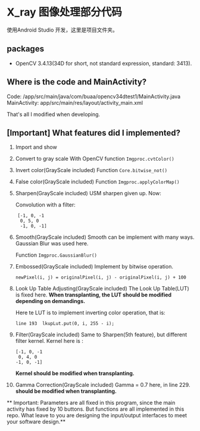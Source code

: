 # X_ray 图像处理部分代码

使用Android Studio 开发，这里是项目文件夹。

## packages

- OpenCV 3.4.13(34D for short, not standard expression, standard: 3413).

## Where is the code and MainActivity?

Code: /app/src/main/java/com/buaa/opencv34dtest1/MainActivity.java
MainActivity: app/src/main/res/layout/activity_main.xml

That's all I modified when developing.

## [Important] What features did I implemented?

1. Import and show
2. Convert to gray scale
	With OpenCV function `Imgproc.cvtColor()`
3. Invert color(GrayScale included)
	Function `Core.bitwise_not()`
4. False color(GrayScale included)
	Function `Imgproc.applyColorMap()`
5. Sharpen(GrayScale included)
	USM sharpen given up. Now:

	Convolution with a filter:
```
	[-1, 0, -1
	 0, 5, 0
	 -1, 0, -1]
```
6. Smooth(GrayScale included)
	Smooth can be implement with many ways. Gaussian Blur was used here.

	Function `Imgproc.GaussianBlur()`
7. Embossed(GrayScale included)
	Implement by bitwise operation.

	`newPixel(i, j) = originalPixel(i, j) - originalPixel(i, j) + 100`

8. Look Up Table Adjusting(GrayScale included)
	The Look Up Table(LUT) is fixed here. **When transplanting, the LUT should be modified depending on demandings.**

	Here te LUT is to implement inverting color operation, that is:

	```
	line 193  lkupLut.put(0, i, 255 - i);
	```
9. Filter(GrayScale included)
	Same to Sharpen(5th feature), but different filter kernel. Kernel here is :

	```
	[-1, 0, -1
	 0, 4, 0
	-1, 0, -1]
	```
	
	**Kernel should be modified when transplanting.**

10. Gamma Correction(GrayScale included)
	Gamma = 0.7 here, in line 229. **should be modified when transplanting.**

** Important: Parameters are all fixed in this program, since the main activity has fixed by 10 buttons. But functions are all implemented in this repo. What leave to you are designing the input/output interfaces to meet your software design.**
